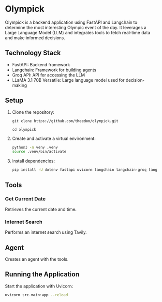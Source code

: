 # Olympick

Olympick is a backend application using FastAPI and Langchain to determine the most interesting Olympic event of the day. It leverages a Large Language Model (LLM) and integrates tools to fetch real-time data and make informed decisions.

## Technology Stack

- FastAPI: Backend framework
- Langchain: Framework for building agents
- Groq API: API for accessing the LLM
- LLaMA 3.1 70B Versatile: Large language model used for decision-making

## Setup

1. Clone the repository:

   `git clone https://github.com/theedon/olympick.git`

   `cd olympick`

2. Create and activate a virtual environment:

   ```bash
   python3 -m venv .venv
   source .venv/bin/activate
   ```

3. Install dependencies:

   ```bash
   pip install -U dotenv fastapi uvicorn langchain langchain-groq langchainhub langchain-community
   ```

## Tools

### Get Current Date

Retrieves the current date and time.

### Internet Search

Performs an internet search using Tavily.

## Agent

Creates an agent with the tools.

## Running the Application

Start the application with Uvicorn:

```bash
uvicorn src.main:app --reload
```
